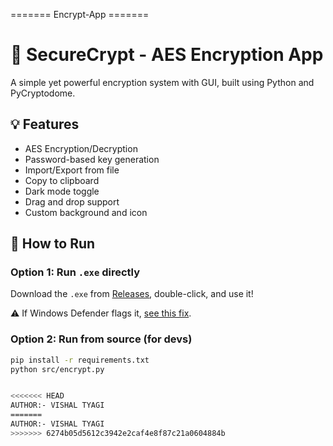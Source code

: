 ======= Encrypt-App =======
# 🔐 SecureCrypt - AES Encryption App

A simple yet powerful encryption system with GUI, built using Python and PyCryptodome.

## 💡 Features
- AES Encryption/Decryption
- Password-based key generation
- Import/Export from file
- Copy to clipboard
- Dark mode toggle
- Drag and drop support
- Custom background and icon

## 🚀 How to Run

### Option 1: Run `.exe` directly
Download the `.exe` from [Releases](https://github.com/vishxl99/Encrypt-App), double-click, and use it!

⚠️ If Windows Defender flags it, [see this fix](#antivirus-warning).

### Option 2: Run from source (for devs)
```bash
pip install -r requirements.txt
python src/encrypt.py


<<<<<<< HEAD
AUTHOR:- VISHAL TYAGI
=======
AUTHOR:- VISHAL TYAGI
>>>>>>> 6274b05d5612c3942e2caf4e8f87c21a0604884b

